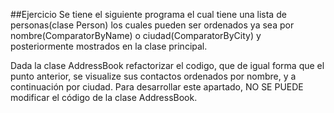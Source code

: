 ##Ejercicio
Se tiene el siguiente programa el cual tiene una lista de personas(clase Person)  los cuales pueden ser ordenados ya sea por nombre(ComparatorByName) o ciudad(ComparatorByCity) y posteriormente mostrados en la clase principal.

Dada la clase AddressBook refactorizar el codigo, que de igual forma que el punto anterior, se visualize sus  contactos  ordenados  por  nombre,  y  a  continuación  por  ciudad.  Para desarrollar  este  apartado,  NO  SE  PUEDE  modificar  el código  de  la  clase AddressBook.
